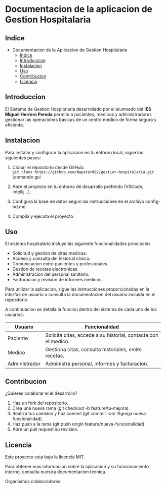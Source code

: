 # Documentacion de la aplicacion de Gestion Hospitalaria

## Indice

- Documentacion de la Aplicacion de Gestion Hospitalaria
    - [Indice](#indice)
    - [Introduccion](#introduccion)
    - [Instalacion](#instalacion)
    - [Uso](#uso)
    - [Contribucion](#contribucion)
    - [Licencia](#licencia)

## Introduccion

El Sistema de Gestion Hospitalaria desarrollado por el alumnado del **IES Miguel Herrero Pereda** permite a pacientes, medicos y administradores gestionar las operaciones basicas de un centro medico de forma segura y eficiente.

## Instalacion

Para instalar y configurar la aplicacion en tu entorno local, sigue los siguientes pasos:

1. Clonar el repositorio desde GitHub:    
    `git clone https://github.com/Napster002/gestion-hospitalaria.git` \comando gui

2. Abre el proyecto en tu entorno de desarrollo preferido (VSCode, Intellij...).

3. Configura la base de datos segun las instrucciones en el archivo config-bd.md.

4. Compila y ejecuta el proyecto.

## Uso

El sistema hospitalario incluye las siguiente funcionalidades principales
- Solicitud y gestion de citas medicas.
- Acceso y consulta del historial clinico.
- Comunicacion entre pacientes y profesionales.
- Gestion de recetas electronicas.
- Administracion del personal sanitario.
- Facturacion y revision de informes medicos.

Para utilizar la aplicacion, sigue las instrucciones proporcionadas en la interfaz de usuario o consulta la documentacion del usuario incluida en el repositorio.

A continuacion se detalla la funcion dentro del sistema de cada uno de los usuarios:

|Usuario|Funcionalidad|
|---|---|
|Paciente|Solicita citas, accede a su historial, contacta con el medico.|
|Medico|Gestiona citas, consulta historiales, emite recetas.|
|Administrador|Administra personal, informes y facturacion.|

## Contribucion

¿Quieres colaborar el el desarrollo?

1. Haz un fork del repositorio.
2. Crea una nueva rama (git checkout -b feature/tu-mejora).
3. Realiza tus cambios y haz commit (git commit -am 'Agrega nueva funcionalidad).
4. Haz push a la rama (git push origin feature/nueva-funcionalidad).
5. Abre un pull request su revision.

## Licencia

Este proyecto esta bajo la licencia [MIT](https://opensource.org/license/MIT).

Para obtener mas informacion sobre la aplicacion y su funcionamiento interno, consulta nuestra documentacion tecnica.

Organismos colaboradores:

![]()
![]()